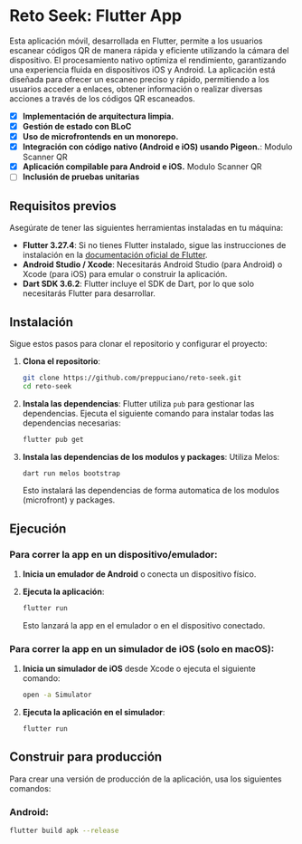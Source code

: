 # Reto Seek: Flutter App

Esta aplicación móvil, desarrollada en Flutter, permite a los usuarios escanear códigos QR de manera rápida y eficiente utilizando la cámara del dispositivo. El procesamiento nativo optimiza el rendimiento, garantizando una experiencia fluida en dispositivos iOS y Android. La aplicación está diseñada para ofrecer un escaneo preciso y rápido, permitiendo a los usuarios acceder a enlaces, obtener información o realizar diversas acciones a través de los códigos QR escaneados.

- [x] **Implementación de arquitectura limpia.**
- [x] **Gestión de estado con BLoC** 
- [x] **Uso de microfrontends en un monorepo.** 
- [x] **Integración con código nativo (Android e iOS) usando Pigeon.**: Modulo Scanner QR
- [x] **Aplicación compilable para Android e iOS.** Modulo Scanner QR
- [ ] **Inclusión de pruebas unitarias**

## Requisitos previos

Asegúrate de tener las siguientes herramientas instaladas en tu máquina:

- **Flutter 3.27.4**: Si no tienes Flutter instalado, sigue las instrucciones de instalación en la [documentación oficial de Flutter](https://flutter.dev/docs/get-started/install).
- **Android Studio / Xcode**: Necesitarás Android Studio (para Android) o Xcode (para iOS) para emular o construir la aplicación.
- **Dart SDK 3.6.2**: Flutter incluye el SDK de Dart, por lo que solo necesitarás Flutter para desarrollar.

## Instalación

Sigue estos pasos para clonar el repositorio y configurar el proyecto:

1. **Clona el repositorio**:
    ```bash
    git clone https://github.com/preppuciano/reto-seek.git
    cd reto-seek
    ```

2. **Instala las dependencias**:
    Flutter utiliza `pub` para gestionar las dependencias. Ejecuta el siguiente comando para instalar todas las dependencias necesarias:
    ```bash
    flutter pub get
    ```

3. **Instala las dependencias de los modulos y packages**:
    Utiliza Melos:
    ```bash
    dart run melos bootstrap
    ```

    Esto instalará las dependencias de forma automatica de los modulos (microfront) y packages.

## Ejecución

### Para correr la app en un dispositivo/emulador:

1. **Inicia un emulador de Android** o conecta un dispositivo físico.

2. **Ejecuta la aplicación**:
    ```bash
    flutter run
    ```

    Esto lanzará la app en el emulador o en el dispositivo conectado.

### Para correr la app en un simulador de iOS (solo en macOS):

1. **Inicia un simulador de iOS** desde Xcode o ejecuta el siguiente comando:
    ```bash
    open -a Simulator
    ```

2. **Ejecuta la aplicación en el simulador**:
    ```bash
    flutter run
    ```

## Construir para producción

Para crear una versión de producción de la aplicación, usa los siguientes comandos:

### Android:
```bash
flutter build apk --release
